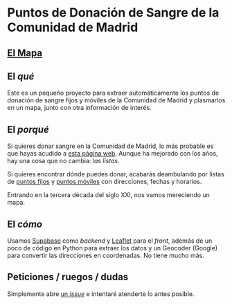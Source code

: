 # Puntos de Donación de Sangre de la Comunidad de Madrid

## [El Mapa](https://arredond.github.io/geowut/)

## El _qué_

Este es un pequeño proyecto para extraer automáticamente los puntos de donación de sangre
fijos y móviles de la Comunidad de Madrid y plasmarlos en un mapa, junto con otra información
de interés.

## El _porqué_

Si quieres donar sangre en la Comunidad de Madrid, lo más probable es que hayas acudido a
[esta página web](https://www.comunidad.madrid/servicios/salud/donacion-sangre). Aunque ha
mejorado con los años, hay una cosa que no cambia: _las listas_.

Si quieres encontrar dónde puedes donar, acabarás deambulando por listas de
[puntos fijos](http://donarsangre.sanidadmadrid.org/fijos.aspx) y
[puntos móviles](http://donarsangre.sanidadmadrid.org/moviles.aspx) con direcciones, fechas
y horarios.

Entrando en la tercera década del siglo XXI, nos vamos mereciendo un mapa.

## El _cómo_

Usamos [Supabase](https://supabase.io/) como _backend_ y [Leaflet](https://leafletjs.com/)
para el _front_, además de un poco de código en Python para extraer los datos y un
Geocoder (Google) para convertir las direcciones en coordenadas. No tiene mucho más.

## Peticiones / ruegos / dudas

Simplemente abre [un _issue_](https://github.com/arredond/intro-R/issues/new) e intentaré
atenderte lo antes posible.
